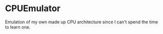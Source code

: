 # CPUEmulator
Emulation of my own made up CPU architecture since I can't spend the time to learn one.
